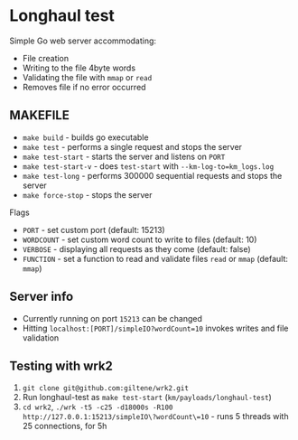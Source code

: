 # Longhaul test
Simple Go web server accommodating:
* File creation
* Writing to the file 4byte words
* Validating the file with `mmap` or `read`
* Removes file if no error occurred

## MAKEFILE
* `make build` - builds go executable
* `make test` - performs a single request and stops the server
* `make test-start` - starts the server and listens on `PORT`
* `make test-start-v` - does `test-start` with `--km-log-to=km_logs.log`
* `make test-long` - performs 300000 sequential requests and stops the server
* `make force-stop` - stops the server

Flags
* `PORT` - set custom port (default: 15213)
* `WORDCOUNT` - set custom word count to write to files (default: 10)
* `VERBOSE` - displaying all requests as they come (default: false)
* `FUNCTION` - set a function to read and validate files `read` or `mmap` (default: `mmap`)

## Server info
* Currently running on port `15213` can be changed
* Hitting `localhost:[PORT]/simpleIO?wordCount=10` invokes writes and file validation

## Testing with wrk2
1. `git clone git@github.com:giltene/wrk2.git`
2. Run longhaul-test as `make test-start` (`km/payloads/longhaul-test`)
3. `cd wrk2`, `./wrk -t5 -c25 -d18000s -R100 http://127.0.0.1:15213/simpleIO\?wordCount\=10` - runs 5 threads with 25 connections, for 5h